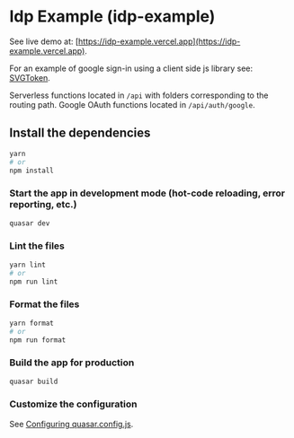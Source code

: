 # Idp Example (idp-example)

See live demo at: [https://idp-example.vercel.app](https://idp-example.vercel.app).

For an example of google sign-in using a client side js library see: [SVGToken](https://github.com/edwintcloud/SVGToken).

Serverless functions located in `/api` with folders corresponding to the routing path. Google OAuth functions located in `/api/auth/google`.

## Install the dependencies
```bash
yarn
# or
npm install
```

### Start the app in development mode (hot-code reloading, error reporting, etc.)
```bash
quasar dev
```


### Lint the files
```bash
yarn lint
# or
npm run lint
```


### Format the files
```bash
yarn format
# or
npm run format
```



### Build the app for production
```bash
quasar build
```

### Customize the configuration
See [Configuring quasar.config.js](https://v2.quasar.dev/quasar-cli-vite/quasar-config-js).
